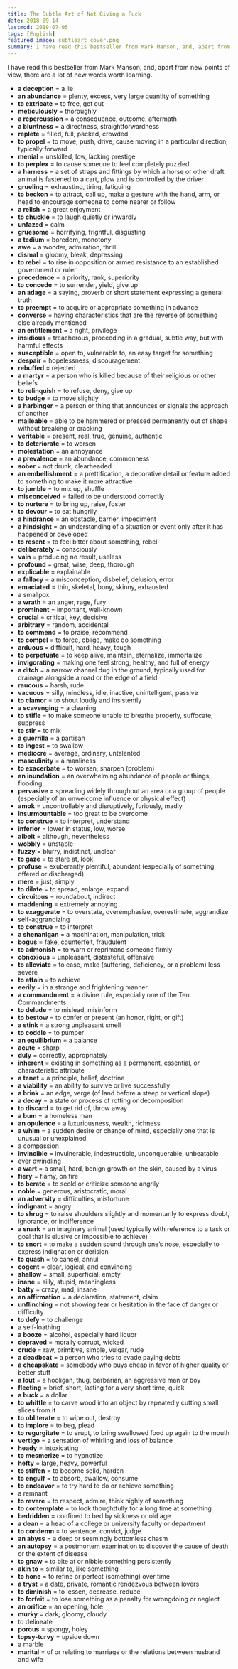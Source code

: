 ```yaml
---
title: The Subtle Art of Not Giving a Fuck
date: 2018-09-14
lastmod: 2019-07-05
tags: [English]
featured_image: subtleart_cover.png
summary: I have read this bestseller from Mark Manson, and, apart from new points of view, there are a lot of new words worth learning.
---
```


I have read this bestseller from Mark Manson, and, apart from new points of view, there are a lot of new words worth learning.

- **a deception** = a lie
- **an abundance** = plenty, excess, very large quantity of something
- **to extricate** = to free, get out
- **meticulously** = thoroughly
- **a repercussion** = a consequence, outcome, aftermath
- **a bluntness** = a directness, straightforwardness
- **replete** = filled, full, packed, crowded
- **to propel** = to move, push, drive, cause moving in a particular direction, typically forward
- **menial** = unskilled, low, lacking prestige
- **to perplex** = to cause someone to feel completely puzzled
- **a harness** = a set of straps and fittings by which a horse or other draft animal is fastened to a cart, plow and is controlled by the driver
- **grueling** = exhausting, tiring, fatiguing
- **to beckon** = to attract, call up, make a gesture with the hand, arm, or head to encourage someone to come nearer or follow
- **a relish** = a great enjoyment
- **to chuckle** = to laugh quietly or inwardly
- **unfazed** = calm
- **gruesome** = horrifying, frightful, disgusting
- **a tedium** = boredom, monotony
- **awe** = a wonder, admiration, thrill
- **dismal** = gloomy, bleak, depressing
- **to rebel** = to rise in opposition or armed resistance to an established government or ruler
- **precedence** = a priority, rank, superiority
- **to concede** = to surrender, yield, give up
- **an adage** = a saying, proverb or short statement expressing a general truth
- **to preempt** = to acquire or appropriate something in advance
- **converse** = having characteristics that are the reverse of something else already mentioned
- **an entitlement** = a right, privilege
- **insidious** = treacherous, proceeding in a gradual, subtle way, but with harmful effects
- **susceptible** = open to, vulnerable to, an easy target for something
- **despair** = hopelessness, discouragement
- **rebuffed** = rejected
- **a martyr** = a person who is killed because of their religious or other beliefs
- **to relinquish** = to refuse, deny, give up
- **to budge** = to move slightly
- **a harbinger** = a person or thing that announces or signals the approach of another
- **malleable** = able to be hammered or pressed permanently out of shape without breaking or cracking
- **veritable** = present, real, true, genuine, authentic
- **to deteriorate** = to worsen
- **molestation** = an annoyance
- **a prevalence** = an abundance, commonness
- **sober** = not drunk, clearheaded
- **an embellishment** = a prettification, a decorative detail or feature added to something to make it more attractive
- **to jumble** = to mix up, shuffle
- **misconceived** = failed to be understood correctly
- **to nurture** = to bring up, raise, foster
- **to devour** = to eat hungrily
- **a hindrance** = an obstacle, barrier, impediment
- **a hindsight** = an understanding of a situation or event only after it has happened or developed
- **to resent** = to feel bitter about something, rebel
- **deliberately** = consciously
- **vain** = producing no result, useless
- **profound** = great, wise, deep, thorough
- **explicable** = explainable
- **a fallacy** = a misconception, disbelief, delusion, error
- **emaciated** = thin, skeletal, bony, skinny, exhausted
- a smallpox
- **a wrath** = an anger, rage, fury
- **prominent** = important, well-known
- **crucial** = critical, key, decisive
- **arbitrary** = random, accidental
- **to commend** = to praise, recommend
- **to compel** = to force, oblige, make do something
- **arduous** = difficult, hard, heavy, tough
- **to perpetuate** = to keep alive, maintain, eternalize, immortalize
- **invigorating** = making one feel strong, healthy, and full of energy
- **a ditch** = a narrow channel dug in the ground, typically used for drainage alongside a road or the edge of a field
- **raucous** = harsh, rude
- **vacuous** = silly, mindless, idle, inactive, unintelligent, passive
- **to clamor** = to shout loudly and insistently
- **a scavenging** = a cleaning
- **to stifle** = to make someone unable to breathe properly, suffocate, suppress
- **to stir** = to mix
- **a guerrilla** = a partisan
- **to ingest** = to swallow
- **mediocre** = average, ordinary, untalented
- **masculinity** = a manliness
- **to exacerbate** = to worsen, sharpen (problem)
- **an inundation** = an overwhelming abundance of people or things, flooding
- **pervasive** = spreading widely throughout an area or a group of people (especially of an unwelcome influence or physical effect)
- **amok** = uncontrollably and disruptively, furiously, madly
- **insurmountable** = too great to be overcome
- **to construe** = to interpret, understand
- **inferior** = lower in status, low, worse
- **albeit** = although, nevertheless
- **wobbly** = unstable
- **fuzzy** = blurry, indistinct, unclear
- **to gaze** = to stare at, look
- **profuse** = exuberantly plentiful, abundant (especially of something offered or discharged)
- **mere** = just, simply
- **to dilate** = to spread, enlarge, expand
- **circuitous** = roundabout, indirect
- **maddening** = extremely annoying
- **to exaggerate** = to overstate, overemphasize, overestimate, aggrandize
- self-aggrandizing
- **to construe** = to interpret
- **a shenanigan** = a machination, manipulation, trick
- **bogus** = fake, counterfeit, fraudulent
- **to admonish** = to warn or reprimand someone firmly
- **obnoxious** = unpleasant, distasteful, offensive
- **to alleviate** = to ease, make (suffering, deficiency, or a problem) less severe
- **to attain** = to achieve
- **eerily** = in a strange and frightening manner
- **a commandment** = a divine rule, especially one of the Ten Commandments
- **to delude** = to mislead, misinform
- **to bestow** = to confer or present (an honor, right, or gift)
- **a stink** = a strong unpleasant smell
- **to coddle** = to pumper
- **an equilibrium** = a balance
- **acute** = sharp
- **duly** = correctly, appropriately
- **inherent** = existing in something as a permanent, essential, or characteristic attribute
- **a tenet** = a principle, belief, doctrine
- **a viability** = an ability to survive or live successfully
- **a brink** = an edge, verge (of land before a steep or vertical slope)
- **a decay** = a state or process of rotting or decomposition
- **to discard** = to get rid of, throw away
- **a bum** = a homeless man
- **an opulence** = a luxuriousness, wealth, richness
- **a whim** = a sudden desire or change of mind, especially one that is unusual or unexplained
- a compassion
- **invincible** = invulnerable, indestructible, unconquerable, unbeatable
- ever dwindling
- **a wart** = a small, hard, benign growth on the skin, caused by a virus
- **fiery** = flamy, on fire
- **to berate** = to scold or criticize someone angrily
- **noble** = generous, aristocratic, moral
- **an adversity** = difficulties, misfortune
- **indignant** = angry
- **to shrug** = to raise shoulders slightly and momentarily to express doubt, ignorance, or indifference
- **a snark** = an imaginary animal (used typically with reference to a task or goal that is elusive or impossible to achieve)
- **to snort** = to make a sudden sound through one’s nose, especially to express indignation or derision
- **to quash** = to cancel, annul
- **cogent** = clear, logical, and convincing
- **shallow** = small, superficial, empty
- **inane** = silly, stupid, meaningless
- **batty** = crazy, mad, insane
- **an affirmation** = a declaration, statement, claim
- **unflinching** = not showing fear or hesitation in the face of danger or difficulty
- **to defy** = to challenge
- a self-loathing
- **a booze** = alcohol, especially hard liquor
- **depraved** = morally corrupt, wicked
- **crude** = raw, primitive, simple, vulgar, rude
- **a deadbeat** = a person who tries to evade paying debts
- **a cheapskate** = somebody who buys cheap in favor of higher quality or better stuff
- **a lout** = a hooligan, thug, barbarian, an aggressive man or boy
- **fleeting** = brief, short, lasting for a very short time, quick
- **a buck** = a dollar
- **to whittle** = to carve wood into an object by repeatedly cutting small slices from it
- **to obliterate** = to wipe out, destroy
- **to implore** = to beg, plead
- **to regurgitate** = to erupt, to bring swallowed food up again to the mouth
- **vertigo** = a sensation of whirling and loss of balance
- **heady** = intoxicating
- **to mesmerize** = to hypnotize
- **hefty** = large, heavy, powerful
- **to stiffen** = to become solid, harden
- **to engulf** = to absorb, swallow, consume
- **to endeavor** = to try hard to do or achieve something
- a remnant
- **to revere** = to respect, admire, think highly of something
- **to contemplate** = to look thoughtfully for a long time at something
- **bedridden** = confined to bed by sickness or old age
- **a dean** = a head of a college or university faculty or department
- **to condemn** = to sentence, convict, judge
- **an abyss** = a deep or seemingly bottomless chasm
- **an autopsy** = a postmortem examination to discover the cause of death or the extent of disease
- **to gnaw** = to bite at or nibble something persistently
- **akin to** = similar to, like something
- **to hone** = to refine or perfect (something) over time
- **a tryst** = a date, private, romantic rendezvous between lovers
- **to diminish** = to lessen, decrease, reduce
- **to forfeit** = to lose something as a penalty for wrongdoing or neglect
- **an orifice** = an opening, hole
- **murky** = dark, gloomy, cloudy
- to delineate
- **porous** = spongy, holey
- **topsy-turvy** = upside down
- a marble
- **marital** = of or relating to marriage or the relations between husband and wife
